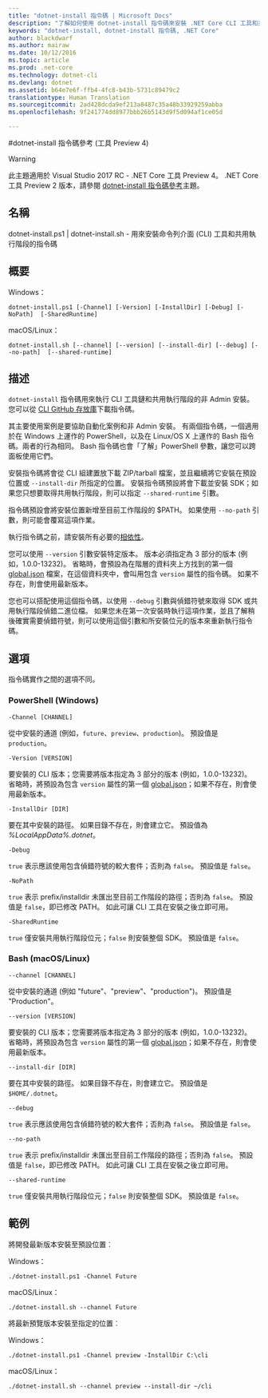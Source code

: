```yaml
---
title: "dotnet-install 指令碼 | Microsoft Docs"
description: "了解如何使用 dotnet-install 指令碼來安裝 .NET Core CLI 工具和共用執行階段。"
keywords: "dotnet-install, dotnet-install 指令碼, .NET Core"
author: blackdwarf
ms.author: mairaw
ms.date: 10/12/2016
ms.topic: article
ms.prod: .net-core
ms.technology: dotnet-cli
ms.devlang: dotnet
ms.assetid: b64e7e6f-ffb4-4fc8-b43b-5731c89479c2
translationtype: Human Translation
ms.sourcegitcommit: 2ad428dcda9ef213a8487c35a48b33929259abba
ms.openlocfilehash: 9f241774dd8977bbb26b5143d9f5d094af1ce05d

---
```


#<a name="dotnet-install-scripts-reference-tooling-preview-4"></a>dotnet-install 指令碼參考 (工具 Preview 4)

> [!WARNING]
> 此主題適用於 Visual Studio 2017 RC - .NET Core 工具 Preview 4。 .NET Core 工具 Preview 2 版本，請參閱 [dotnet-install 指令碼參考](../../tools/dotnet-install-script.md)主題。

## <a name="name"></a>名稱
dotnet-install.ps1 | dotnet-install.sh - 用來安裝命令列介面 (CLI) 工具和共用執行階段的指令碼

## <a name="synopsis"></a>概要
Windows：

`dotnet-install.ps1 [-Channel] [-Version]
    [-InstallDir] [-Debug] [-NoPath] 
    [-SharedRuntime]`

macOS/Linux：

`dotnet-install.sh [--channel] [--version]
    [--install-dir] [--debug] [--no-path] 
    [--shared-runtime]`

## <a name="description"></a>描述
`dotnet-install` 指令碼用來執行 CLI 工具鏈和共用執行階段的非 Admin 安裝。 您可以從 [CLI GitHub 存放庫](https://github.com/dotnet/cli/tree/rel/1.0.0-preview2/scripts/obtain)下載指令碼。 

其主要使用案例是要協助自動化案例和非 Admin 安裝。 有兩個指令碼，一個適用於在 Windows 上運作的 PowerShell，以及在 Linux/OS X 上運作的 Bash 指令碼。兩者的行為相同。 Bash 指令碼也會「了解」PowerShell 參數，讓您可以跨面板使用它們。 

安裝指令碼將會從 CLI 組建置放下載 ZIP/tarball 檔案，並且繼續將它安裝在預設位置或 `--install-dir` 所指定的位置。 安裝指令碼預設將會下載並安裝 SDK；如果您只想要取得共用執行階段，則可以指定 `--shared-runtime` 引數。 

指令碼預設會將安裝位置新增至目前工作階段的 $PATH。 如果使用 `--no-path` 引數，則可能會覆寫這項作業。 

執行指令碼之前，請安裝所有必要的[相依性](https://github.com/dotnet/core/blob/master/Documentation/prereqs.md)。

您可以使用 `--version` 引數安裝特定版本。 版本必須指定為 3 部分的版本 (例如，1.0.0-13232)。 省略時，會預設為在階層的資料夾上方找到的第一個 [global.json](global-json.md) 檔案，在這個資料夾中，會叫用包含 `version` 屬性的指令碼。 如果不存在，則會使用最新版本。

您也可以搭配使用這個指令碼，以使用 `--debug` 引數與偵錯符號來取得 SDK 或共用執行階段偵錯二進位檔。 如果您未在第一次安裝時執行這項作業，並且了解稍後確實需要偵錯符號，則可以使用這個引數和所安裝位元的版本來重新執行指令碼。 

## <a name="options"></a>選項
指令碼實作之間的選項不同。 

### <a name="powershell-windows"></a>PowerShell (Windows)
`-Channel [CHANNEL]`

從中安裝的通道 (例如，`future`、`preview`、`production`)。 預設值是 `production`。

`-Version [VERSION]`

要安裝的 CLI 版本；您需要將版本指定為 3 部分的版本 (例如，1.0.0-13232)。 省略時，將預設為包含 `version` 屬性的第一個 [global.json](global-json.md)；如果不存在，則會使用最新版本。     

`-InstallDir [DIR]`

要在其中安裝的路徑。 如果目錄不存在，則會建立它。 預設值為 *%LocalAppData%\.dotnet*。

`-Debug`

`true` 表示應該使用包含偵錯符號的較大套件；否則為 `false`。 預設值是 `false`。

`-NoPath`

`true` 表示 prefix/installdir 未匯出至目前工作階段的路徑；否則為 `false`。 預設值是 `false`，即已修改 PATH。 如此可讓 CLI 工具在安裝之後立即可用。 

`-SharedRuntime`

`true` 僅安裝共用執行階段位元；`false` 則安裝整個 SDK。 預設值是 `false`。

### <a name="bash-macoslinux"></a>Bash (macOS/Linux)
`--channel [CHANNEL]`

從中安裝的通道 (例如 "future"、"preview"、"production")。 預設值是 "Production"。

`--version [VERSION]`

要安裝的 CLI 版本；您需要將版本指定為 3 部分的版本 (例如，1.0.0-13232)。 省略時，將預設為包含 `version` 屬性的第一個 [global.json](global-json.md)；如果不存在，則會使用最新版本。     

`--install-dir [DIR]`

要在其中安裝的路徑。 如果目錄不存在，則會建立它。 預設值是 `$HOME/.dotnet`。

`--debug`

`true` 表示應該使用包含偵錯符號的較大套件；否則為 `false`。 預設值是 `false`。

`--no-path`

`true` 表示 prefix/installdir 未匯出至目前工作階段的路徑；否則為 `false`。 預設值是 `false`，即已修改 PATH。 如此可讓 CLI 工具在安裝之後立即可用。  

`--shared-runtime`

`true` 僅安裝共用執行階段位元；`false` 則安裝整個 SDK。 預設值是 `false`。

## <a name="examples"></a>範例

將開發最新版本安裝至預設位置︰

Windows：

`./dotnet-install.ps1 -Channel Future`

macOS/Linux：

`./dotnet-install.sh --channel Future`

將最新預覽版本安裝至指定的位置︰

Windows：

`./dotnet-install.ps1 -Channel preview -InstallDir C:\cli`

macOS/Linux：

`./dotnet-install.sh --channel preview --install-dir ~/cli`



<!--HONumber=Jan17_HO3-->



